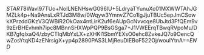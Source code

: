 $START$8Wavl97TUo+NoILNENHswG096lU+5LdryaTYunuXc01MXWWTAhJGMZLk4p+Na9AnsLxRTJd3M8w/0Wqyw3YmnvZ7Co1lgJjuTBUc5epJmCSowkXPrzddGKzV3QWBiR2OkOax4ntLirK2uf6eAUpGcNvvcqe8UbJtd3FfQEm9v9zErBHEvhmh7ipc8MBnnSHXWpPQP9BsGSga7+J1VWEErqTBwqRVpoMu/DKB7gfqIxaQ4/zbyCTIqMbYxLX+zXHKI1SbmYEXsO0ehc8ZvkeJQ7o9OencQwZosYtqKD4zENrsigX+yp4p2890PAS3LMjReuDIEBoF522Oj/wouIYtnA==$END$